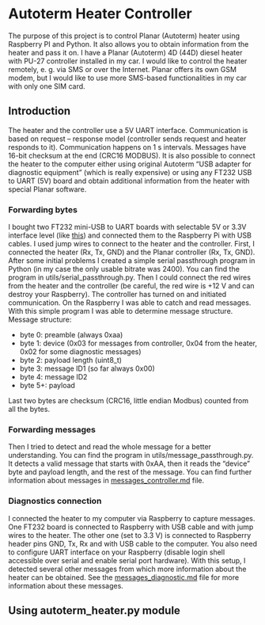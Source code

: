 # Autoterm Heater Controller
The purpose of this project is to control Planar (Autoterm) heater using Raspberry PI and Python. It also allows you to obtain information from the heater and pass it on.
I have a Planar (Autoterm) 4D (44D) diesel heater with PU-27 controller installed in my car. I would like to control the heater remotely, e. g. via SMS or over the Internet. Planar offers its own GSM modem, but I would like to use more SMS-based functionalities in my car with only one SIM card. 

## Introduction
The heater and the controller use a 5V UART interface. Communication is based on request – response model (controller sends request and heater responds to it). Communication happens on 1 s intervals. Messages have 16-bit checksum at the end (CRC16 MODBUS).
It is also possible to connect the heater to the computer either using original Autoterm “USB adapter for diagnostic equipment” (which is really expensive) or using any FT232 USB to UART (5V) board and obtain additional information from the heater with special Planar software. 

### Forwarding bytes
I bought two FT232 mini-USB to UART boards with selectable 5V or 3.3V interface level (like [this](https://www.aliexpress.com/item/32896631192.html?spm=a2g0o.12057483.product-detail-btn.1.d5643b97Qj3SNY)) and connected them to the Raspberry Pi with USB cables. I used jump wires to connect to the heater and the controller. First, I connected the heater (Rx, Tx, GND) and the Planar controller (Rx, Tx, GND). After some initial problems I created a simple serial passthrough program in Python (in my case the only usable bitrate was 2400). You can find the program in utils/serial_passthrough.py. Then I could connect the red wires from the heater and the controller (be careful, the red wire is +12 V and can destroy your Raspberry). The controller has turned on and initiated communication. On the Raspberry I was able to catch and read messages. With this simple program I was able to determine message structure. 
Message structure:
* byte 0: preamble (always 0xaa)
* byte 1: device (0x03 for messages from controller, 0x04 from the heater, 0x02 for some diagnostic messages)
* byte 2: payload length (uint8_t)
* byte 3: message ID1 (so far always 0x00)
* byte 4: message ID2
* byte 5+: payload

Last two bytes are checksum (CRC16, little endian Modbus) counted from all the bytes.

### Forwarding messages
Then I tried to detect and read the whole message for a better understanding. You can find the program in utils/message_passthrough.py. It detects a valid message that starts with 0xAA, then it reads the “device” byte and payload length, and the rest of the message. You can find further information about messages in [messages_controller.md](messages/messages_controller.md) file. 

### Diagnostics connection
I connected the heater to my computer via Raspberry to capture messages. One FT232 board is connected to Raspberry with USB cable and with jump wires to the heater. The other one (set to 3.3 V) is connected to Raspberry header pins GND, Tx, Rx and with USB cable to the computer. You also need to configure UART interface on your Raspberry (disable login shell accessible over serial and enable serial port hardware). With this setup, I detected several other messages from which more information about the heater can be obtained. See the [messages_diagnostic.md](messages/messages_diagnostic.md)  file for more information about these messages.

## Using autoterm_heater.py module
